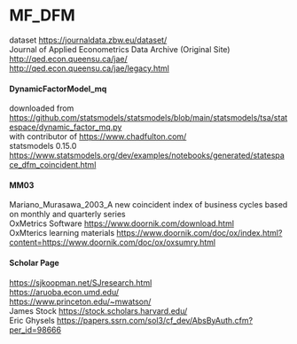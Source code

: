 # MF_DFM
dataset https://journaldata.zbw.eu/dataset/
<br> Journal of Applied Econometrics Data Archive (Original Site) 
<br>http://qed.econ.queensu.ca/jae/
<br> http://qed.econ.queensu.ca/jae/legacy.html
#### DynamicFactorModel_mq 
downloaded from https://github.com/statsmodels/statsmodels/blob/main/statsmodels/tsa/statespace/dynamic_factor_mq.py
<br> with contributor of https://www.chadfulton.com/
<br> statsmodels 0.15.0 https://www.statsmodels.org/dev/examples/notebooks/generated/statespace_dfm_coincident.html
#### MM03
Mariano_Murasawa_2003_A new coincident index of business cycles based on monthly and quarterly series
<br> OxMetrics Software https://www.doornik.com/download.html
<br> OxMterics learning materials https://www.doornik.com/doc/ox/index.html?content=https://www.doornik.com/doc/ox/oxsumry.html

#### Scholar Page 
https://sjkoopman.net/SJresearch.html 
<br> https://aruoba.econ.umd.edu/
<br> https://www.princeton.edu/~mwatson/
<br> James Stock https://stock.scholars.harvard.edu/
<br> Eric Ghysels https://papers.ssrn.com/sol3/cf_dev/AbsByAuth.cfm?per_id=98666
